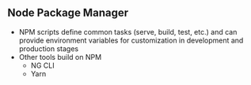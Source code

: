 ## Node Package Manager
- NPM scripts define common tasks (serve, build, test, etc.) and can provide environment variables for customization in development and production stages <!-- .element: class="fragment" data-fragment-index="1" -->
- Other tools build on NPM <!-- .element: class="fragment" data-fragment-index="2" -->
  - NG CLI <!-- .element: class="fragment" data-fragment-index="3" -->
  - Yarn <!-- .element: class="fragment" data-fragment-index="4" -->
